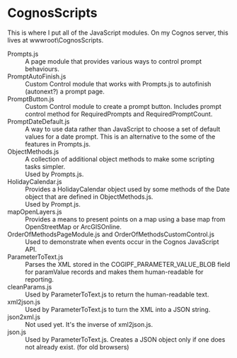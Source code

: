 # CognosScripts
This is where I put all of the JavaScript modules.  On my Cognos server, this lives at wwwroot\CognosScripts.

<dl>
  <dt>Prompts.js</dt>
  <dd>A page module that provides various ways to control prompt behaviours.</dd>

  <dt>PromptAutoFinish.js</dt>
  <dd>Custom Control module that works with Prompts.js to autofinish (autonext?) a prompt page.</dd>

  <dt>PromptButton.js</dt>
  <dd>Custom Control module to create a prompt button.  Includes prompt control method for RequiredPrompts and RequiredPromptCount.</dd>

  <dt>PromptDateDefault.js</dt>
  <dd>A way to use data rather than JavaScript to choose a set of default values for a date prompt.  This is an alternative to the some of the features in Prompts.js.</dd>

  <dt>ObjectMethods.js</dt>
  <dd>A collection of additional object methods to make some scripting tasks simpler.<br />Used by Prompts.js.</dd>

  <dt>HolidayCalendar.js</dt>
  <dd>Provides a HolidayCalendar object used by some methods of the Date object that are defined in ObjectMethods.js.<br />Used by Prompt.js.</dd>

  <dt>mapOpenLayers.js</dt>
  <dd>Provides a means to present points on a map using a base map from OpenStreetMap or ArcGISOnline.</dd>

  <dt>OrderOfMethodsPageModule.js and OrderOfMethodsCustomControl.js</dt>
  <dd>Used to demonstrate when events occur in the Cognos JavaScript API.</dd>

  <dt>ParameterToText.js</dt>
  <dd>Parses the XML stored in the COGIPF_PARAMETER_VALUE_BLOB field for paramValue records and makes them human-readable for reporting.</dd>

  <dt>cleanParams.js</dt>
  <dd>Used by ParameterToText.js to return the human-readable text.</dd>

  <dt>xml2json.js</dt>
  <dd>Used by ParameterToText.js to turn the XML into a JSON string.</dd>

  <dt>json2xml.js</dt>
  <dd>Not used yet.  It's the inverse of xml2json.js.</dd>

  <dt>json.js</dt>
  <dd>Used by ParameterToText.js.  Creates a JSON object only if one does not already exist.  (for old browsers)</dd>
</dl>
